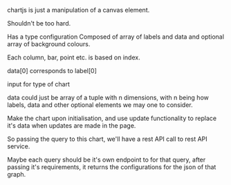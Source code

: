 chartjs is just a manipulation of a canvas element.

Shouldn't be too hard.

Has a type configuration
Composed of array of labels and data and optional array of background colours.

Each column, bar, point etc. is based on index.

data[0] corresponds to label[0]

input for type of chart

data could just be array of a tuple with n dimensions, with n being how labels, data and other optional elements we may one to consider.

Make the chart upon initialisation, and use update functionality to replace it's data when updates are made in the page.

So passing the query to this chart, we'll have a rest API call to rest API service.

Maybe each query should be it's own endpoint to for that query, after passing it's requirements, it returns the configurations for the json of that graph.
